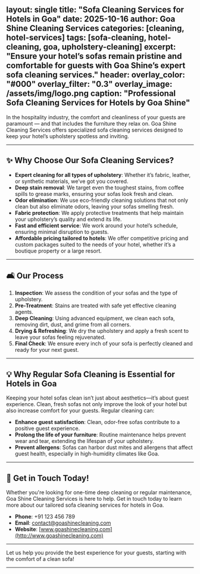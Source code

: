 layout: single
title: "Sofa Cleaning Services for Hotels in Goa"
date: 2025-10-16
author: Goa Shine Cleaning Services
categories: [cleaning, hotel-services]
tags: [sofa-cleaning, hotel-cleaning, goa, upholstery-cleaning]
excerpt: "Ensure your hotel’s sofas remain pristine and comfortable for guests with Goa Shine’s expert sofa cleaning services."
header:
  overlay_color: "#000"
  overlay_filter: "0.3"
  overlay_image: /assets/img/logo.png
  caption: "Professional Sofa Cleaning Services for Hotels by Goa Shine"
---

In the hospitality industry, the comfort and cleanliness of your guests are paramount — and that includes the furniture they relax on. Goa Shine Cleaning Services offers specialized sofa cleaning services designed to keep your hotel’s upholstery spotless and inviting.

---

## ✨ Why Choose Our Sofa Cleaning Services?

- **Expert cleaning for all types of upholstery**: Whether it’s fabric, leather, or synthetic materials, we’ve got you covered.
- **Deep stain removal**: We target even the toughest stains, from coffee spills to grease marks, ensuring your sofas look fresh and clean.
- **Odor elimination**: We use eco-friendly cleaning solutions that not only clean but also eliminate odors, leaving your sofas smelling fresh.
- **Fabric protection**: We apply protective treatments that help maintain your upholstery’s quality and extend its life.
- **Fast and efficient service**: We work around your hotel’s schedule, ensuring minimal disruption to guests.
- **Affordable pricing tailored to hotels**: We offer competitive pricing and custom packages suited to the needs of your hotel, whether it’s a boutique property or a large resort.

---

## 🛋️ Our Process

1. **Inspection**: We assess the condition of your sofas and the type of upholstery.
2. **Pre-Treatment**: Stains are treated with safe yet effective cleaning agents.
3. **Deep Cleaning**: Using advanced equipment, we clean each sofa, removing dirt, dust, and grime from all corners.
4. **Drying & Refreshing**: We dry the upholstery and apply a fresh scent to leave your sofas feeling rejuvenated.
5. **Final Check**: We ensure every inch of your sofa is perfectly cleaned and ready for your next guest.

---

## 💡 Why Regular Sofa Cleaning is Essential for Hotels in Goa

Keeping your hotel sofas clean isn’t just about aesthetics—it’s about guest experience. Clean, fresh sofas not only improve the look of your hotel but also increase comfort for your guests. Regular cleaning can:
- **Enhance guest satisfaction**: Clean, odor-free sofas contribute to a positive guest experience.
- **Prolong the life of your furniture**: Routine maintenance helps prevent wear and tear, extending the lifespan of your upholstery.
- **Prevent allergens**: Sofas can harbor dust mites and allergens that affect guest health, especially in high-humidity climates like Goa.

---

## 📅 Get in Touch Today!

Whether you're looking for one-time deep cleaning or regular maintenance, Goa Shine Cleaning Services is here to help. Get in touch today to learn more about our tailored sofa cleaning services for hotels in Goa.

- **Phone**: +91 123 456 789
- **Email**: contact@goashinecleaning.com
- **Website**: [www.goashinecleaning.com](http://www.goashinecleaning.com)

---

Let us help you provide the best experience for your guests, starting with the comfort of a clean sofa!

---
